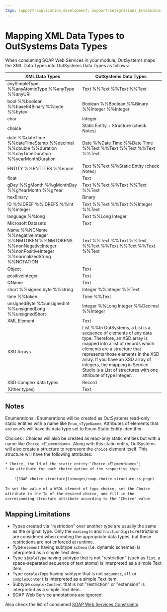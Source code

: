 ```yaml
---
tags: support-application_development; support-Integrations_Extensions
---
```


# Mapping XML Data Types to OutSystems Data Types

When consuming SOAP Web Services in your module, OutSystems maps the XML Data Types into OutSystems Data Types as follows:

XML Data Types  |  OutSystems Data Types  
---|---  
anySimpleType %%anyAtomicType %%anyType %%anyURI  |  Text %%Text %%Text %%Text  
bool %%boolean %%base64Binary %%byte %%bytev  |  Boolean %%Boolean %%Binary %%Integer %%Integer 
char  |  Integer  
choice  |  Static Entity + Structure (check Notes)  
date %%dateTime %%dateTimeStamp %%decimal %%double %%duration %%dayTimeDuration %%yearMonthDuration  |  Date %%Date Time %%Date Time %%Text %%Text %%Text %%Text %%Text
ENTITY %%ENTITIES %%enum  |  Text %%Text %%Static Entity (check Notes)
float  |  Text  
gDay %%gMonth %%gMonthDay %%gYearMonth %%gYear  |  Text %%Text %%Text %%Text %%Text  
hexBinary  |  Binary  
ID %%IDREF %%IDREFS %%int %%integer  |  Text %%Text %%Text %%Integer %%Text  
language %%long  |  Text %%Long Integer  
Microsoft Datasets  |  Text  
Name %%NCName %%negativeInteger %%NMTOKEN %%NMTOKENS %%nonNegativeInteger %%nonPositiveInteger %%normalizedString %%NOTATION  |  Text %%Text %%Text %%Text %%Text %%Text %%Text %%Text %%Text  
Object  |  Text  
positiveInteger  |  Text  
QName  |  Text  
short %%signed byte %%string  |  Integer %%Integer %%Text  
time %%token  |  Time %%Text  
unsignedByte %%unsignedInt %%unsignedLong %%unsignedShort  |  Integer %%Long Integer %%Decimal %%Integer  
XML Element  |  Text  
XSD Arrays  |  List %%In OutSystems, a List is a sequence of elements of any data type. Therefore, an XSD array is mapped into a list of records which elements are a structure that represents those elements in the XSD array. If you have an XSD array of integers, the mapping in Service Studio is a List of structures with one attribute of type Integer.  
XSD Complex data types  |  Record  
(Other types)  |  Text  

## Notes

Enumerations
:   Enumerations will be created as OutSystems read-only static entities with a name like  `Enum_<TypeName>`.  Attributes of elements that are `enum`'s will have its data type set to Enum Static Entity Identifier.

Choices
:   Choices will also be created as read-only static entities but with a name like `Choice_<ElementName>`. 
Along with this static entity, OutSystems will also create a structure to represent the `choice` element itself. This structure will have the following attributes:

    * Choice, the Id of the static entity `Choice_<ElementName>`;
    * An attribute for each choice option of the respective type.

        ![SOAP choice structure](<images/soap-choice-structure-ss.png>)

    To set the value of a WSDL element of type choice, set the Choice attribute to the Id of the desired choice, and fill in the corresponding structure attribute according to the "Choice" value.


## Mapping Limitations

* Types created via "restriction" over another type are usually the same as the original type. Only the `maxLength` and `fractionDigits` restrictions are considered when creating the appropriate data types, but these restrictions are not enforced at runtime.
* Type `element` having subtype `schema` (i.e. dynamic schemas) is interpreted as a simple Text item.
* Type `simpleType` having subtype that is not "restriction" (such as `list`, a space-separated sequence of text atoms) is interpreted as a simple Text item.
* Type `complexType` having subtype that is not `sequence`, `all` or `complexContent` is interpreted as a simple Text item.
* Subtype `complexContent` that is not "restriction" or "extension" is interpreted as a simple Text item.
* SOAP Web Service annotations are ignored. 

Also check the list of consumed [SOAP Web Services Constraints](<consumed-soap-constraints.md>).
